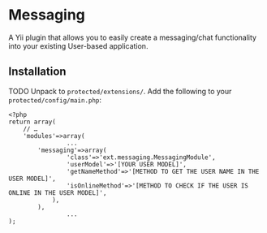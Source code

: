 Messaging
===========

A Yii plugin that allows you to easily create a messaging/chat functionality into your 
existing User-based application.

Installation
------------

TODO
Unpack to `protected/extensions/`. Add the following to your `protected/config/main.php`:

~~~
<?php
return array(
	// …
	'modules'=>array(
                ...
		'messaging'=>array(
				'class'=>'ext.messaging.MessagingModule',
				'userModel'=>'[YOUR USER MODEL]',
				'getNameMethod'=>'[METHOD TO GET THE USER NAME IN THE USER MODEL]',
				'isOnlineMethod'=>'[METHOD TO CHECK IF THE USER IS ONLINE IN THE USER MODEL]',
			),
		),
                ...
);
~~~
